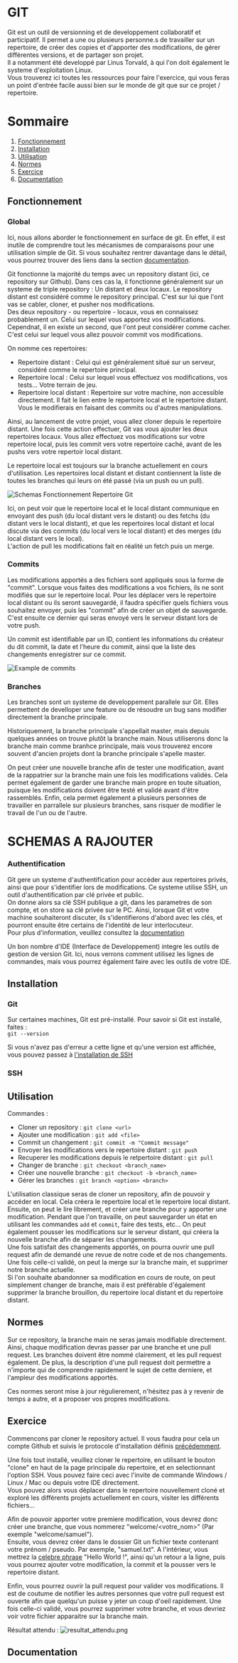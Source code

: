 # GIT

Git est un outil de versionning et de developpement collaboratif et participatif.
Il permet a une ou plusieurs personne.s de travailler sur un repertoire, de créer des copies et d'apporter des
modifications, de gérer différentes versions, et de partager son projet.  
Il a notamment été developpé par Linus Torvald, à qui l'on doit également le systeme d'exploitation Linux.  
Vous trouverez ici toutes les ressources pour faire l'exercice, qui vous feras un point d'entrée facile aussi bien sur
le monde de git que sur ce projet / repertoire.

# Sommaire
1. [Fonctionnement](#Fonctionnement)
2. [Installation](#Installation)
3. [Utilisation](#Utilisation)
4. [Normes](#Normes)
5. [Exercice](#Exercice)
6. [Documentation](#Documentation)

## Fonctionnement

### Global

Ici, nous allons aborder le fonctionnement en surface de git. En effet, il est inutile de comprendre tout les mécanismes
de comparaisons pour une utilisation simple de Git. Si vous souhaitez rentrer davantage dans le détail, vous pourrez
trouver des liens dans la section [documentation](#Documentation).

Git fonctionne la majorité du temps avec un repository distant (ici, ce repository sur Github).
Dans ces cas la, il fonctionne généralement sur un systeme de triple repository : Un distant et deux locaux.
Le repository distant est considéré comme le repository principal. C'est sur lui que l'ont vas se cabler, cloner, et
pusher nos modifications.  
Des deux repository - ou repertoire - locaux, vous en connaissez probablement un. Celui sur lequel vous apportez vos
modifications. Cependnat, il en existe un second, que l'ont peut considérer comme cacher. C'est celui sur lequel vous
allez pouvoir commit vos modifications.

On nomme ces repertoires:
- Repertoire distant : Celui qui est généralement situé sur un serveur, considéré comme le repertoire principal.
- Repertoire local : Celui sur lequel vous effectuez vos modifications, vos tests... Votre terrain de jeu.
- Repertoire local distant : Repertoire sur votre machine, non accessible directement. Il fait le lien entre le
repertoire local et le repertoire distant. Vous le modifierais en faisant des commits ou d'autres manipulations.

Ainsi, au lancement de votre projet, vous allez cloner depuis le repertoire distant. Une fois cette action effectuer,
Git vas vous ajouter les deux repertoires locaux. Vous allez effectuez vos modifications sur votre repertoire local,
puis les commit vers votre repertoire caché, avant de les pushs vers votre repertoir local distant.

Le repertoire local est toujours sur la branche actuellement en cours d'utilisation. Les repertoires local distant et
distant contiennent la liste de toutes les branches qui leurs on été passé (via un push ou un pull).

![Schemas Fonctionnement Repertoire Git](../assets/images/Schemas_Git_Repertoires.png)

Ici, on peut voir que le repertoire local et le local distant communique en envoyant des push (du local distant vers le
distant) ou des fetchs (du distant vers le local distant), et que les repertoires local distant et local discute via des
commits (du local vers le local distant) et des merges (du local distant vers le local).  
L'action de pull les modifications fait en réalité un fetch puis un merge.

### Commits

Les modifications apportés a des fichiers sont appliqués sous la forme de "commit".
Lorsque vous faites des modifications a vos fichiers, ils ne sont modifiés que sur le repertoire local. Pour les
déplacer vers le repertoire local distant ou ils seront sauvegardé, il faudra spécifier quels fichiers vous souhaitez
envoyer, puis les "commit" afin de créer un objet de sauvegarde. C'est ensuite ce dernier qui seras envoyé vers le
serveur distant lors de votre push.

Un commit est identifiable par un ID, contient les informations du créateur du dit commit, la date et l'heure du commit,
ainsi que la liste des changements enregistrer sur ce commit.

![Example de commits](../assets/images/what_is_a_commit.png)

### Branches

Les branches sont un systeme de developpement parallele sur Git. Elles permettent de develloper une feature ou de
résoudre un bug sans modifier directement la branche principale.

Historiquement, la branche principale s'appellait master, mais depuis quelques années on trouve plutôt la branche main.
Nous utiliserons donc la branche main comme branhce principale, mais vous trouverez encore souvent d'ancien projets dont
la branche principale s'apelle master.

On peut créer une nouvelle branche afin de tester une modification, avant de la rappatrier sur la branche main une fois
les modifications validés. Cela permet également de garder une branche main propre en toute situation, puisque les
modifications doivent être testé et validé avant d'être rassemblés. Enfin, cela permet également a plusieurs personnes
de travailler en parrallele sur plusieurs branches, sans risquer de modifier le travail de l'un ou de l'autre.

# SCHEMAS A RAJOUTER

### Authentification

Git gere un systeme d'authentification pour accéder aux repertoires privés, ainsi que pour s'identifier lors de
modifications. Ce systeme utilise SSH, un outil d'authentification par clé privée et public.  
On donne alors sa clé SSH publique a git, dans les parametres de son compte, et on store sa clé privée sur le PC.
Ainsi, lorsque Git et votre machine souhaiteront discuter, ils s'identifierons d'abord avec les clés, et pourront
ensuite être certains de l'identité de leur interlocuteur.  
Pour plus d'information, veuillez consultez la [documentation](#Documentation)

Un bon nombre d'IDE (Interface de Developpement) integre les outils de gestion de version Git. Ici, nous verrons comment
utilisez les lignes de commandes, mais vous pourrez également faire avec les outils de votre IDE.

## Installation

### Git

Sur certaines machines, Git est pré-installé. Pour savoir si Git est installé, faites :  
`git --version`

Si vous n'avez pas d'erreur a cette ligne et qu'une version est affichée, vous pouvez passez à
[l'installation de SSH](#SSH)

### SSH

## Utilisation

Commandes :
- Cloner un repository : `git clone <url>`
- Ajouter une modification : `git add <file>`
- Commit un changement : `git commit -m "Commit message"`
- Envoyer les modifications vers le repertoire distant : `git push`
- Recuperer les modifications depuis le retpertoire distant : `git pull`
- Changer de branche : `git checkout <branch_name>`
- Créer une nouvelle branche : `git checkout -b <branch_name>`
- Gérer les branches : `git branch <option> <branch>`

L'utilisation classique seras de cloner un repository, afin de pouvoir y accéder en local. Cela créera le repertoire
local et le repertoire local distant.  
Ensuite, on peut le lire librement, et créer une branche pour y apporter une modification.
Pendant que l'on travaille, on peut sauvegarder un état en utilisant les commandes `add` et `commit`, faire des tests,
etc...   On peut également pousser les modifications sur le serveur distant, qui créera la nouvelle branche afin de
séparer les changements.   
Une fois satisfait des changements apportés, on pourra ouvrir une pull request afin de demandé une revue de notre code
et de nos changements. Une fois celle-ci validé, on peut la merge sur la branche main, et supprimer notre branche
actuelle.  
Si l'on souhaite abandonner sa modification en cours de route, on peut simplement changer de branche, mais il est
préférable d'également supprimer la branche brouillon, du repertoire local distant et du repertoire distant.

## Normes

Sur ce repository, la branche main ne seras jamais modifiable directement. Ainsi, chaque modification devras passer par
une branche et une pull request. Les branches doivent être nommé clairement, et les pull request également. De plus, la
description d'une pull request doit permettre a n'importe qui de comprendre rapidement le sujet de cette derniere, et
l'ampleur des modifications apportés.

Ces normes seront mise à jour régulierement, n'hésitez pas à y revenir de temps a autre, et a proposer vos propres modifications.

## Exercice

Commencons par cloner le repository actuel. Il vous faudra pour cela un compte Github et suivis le protocole
d'installation définis [précédemment](#Installation).

Une fois tout installé, veuillez cloner le repertoire, en utilisant le bouton "clone" en haut de la page principale du
repertoire, et en selectionnant l'option SSH. Vous pouvez faire ceci avec l'invite de commande Windows / Linux / Mac ou
depuis votre IDE directement.  
Vous pouvez alors vous déplacer dans le repertoire nouvellement cloné et exploré les différents projets actuellement en
cours, visiter les différents fichiers...

Afin de pouvoir apporter votre premiere modification, vous devrez donc créer une branche, que vous nommerez
"welcome/<votre_nom>" (Par exemple "welcome/samuel").  
Ensuite, vous devrez créer dans le dossier Git un fichier texte contenant votre prénom / pseudo. Par exemple,
"samuel.txt". A l'intérieur, vous mettrez la [celebre phrase]() "Hello World !", ainsi qu'un retour a la ligne, puis vous
pourrez ajouter votre modification, la commit et la pousser vers le repertoire distant.

Enfin, vous pourrez ouvrir la pull request pour valider vos modifications. Il est de coutume de notifier les autres
personnes que votre pull request est ouverte afin que quelqu'un puisse y jeter un coup d'oeil rapidement. Une fois
celle-ci validé, vous pourrez supprimer votre branche, et vous devriez voir votre fichier apparaitre sur la branche
main.

Résultat attendu :
![resultat_attendu.png](../assets/images/expected_exercice1.png)

## Documentation
